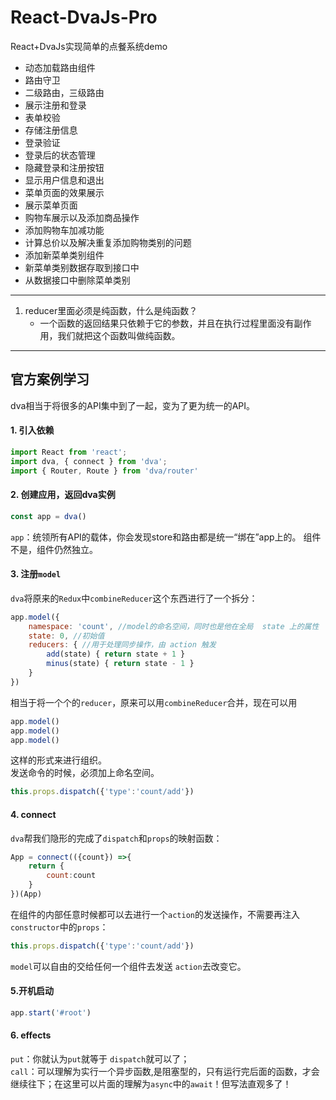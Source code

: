 # React-DvaJs-Pro
React+DvaJs实现简单的点餐系统demo

* 动态加载路由组件
* 路由守卫
* 二级路由，三级路由
* 展示注册和登录
* 表单校验
* 存储注册信息
* 登录验证
* 登录后的状态管理
* 隐藏登录和注册按钮
* 显示用户信息和退出
* 菜单页面的效果展示
* 展示菜单页面
* 购物车展示以及添加商品操作
* 添加购物车加减功能
* 计算总价以及解决重复添加购物类别的问题
* 添加新菜单类别组件
* 新菜单类别数据存取到接口中
* 从数据接口中删除菜单类别

--------------------------------------------------------------  
1. reducer里面必须是纯函数，什么是纯函数？  
    * 一个函数的返回结果只依赖于它的参数，并且在执行过程里面没有副作用，我们就把这个函数叫做纯函数。

--------------------------------------------------------------
## 官方案例学习

dva相当于将很多的API集中到了一起，变为了更为统一的API。  

#### 1. 引入依赖  
```js
import React from 'react';
import dva, { connect } from 'dva';
import { Router, Route } from 'dva/router'
```
#### 2. 创建应用，返回dva实例  
```js
const app = dva()
```  
`app`：统领所有API的载体，你会发现store和路由都是统一“绑在”app上的。 组件不是，组件仍然独立。  

#### 3. 注册`model`  
`dva`将原来的`Redux`中`combineReducer`这个东西进行了一个拆分：  
```js
app.model({
    namespace: 'count', //model的命名空间，同时也是他在全局  state 上的属性
    state: 0, //初始值
    reducers: { //用于处理同步操作，由 action 触发
        add(state) { return state + 1 }
        minus(state) { return state - 1 }
    }
})
```  
相当于将一个个的`reducer`，原来可以用`combineReducer`合并，现在可以用  
```js
app.model()
app.model()
app.model()
```  
这样的形式来进行组织。  
发送命令的时候，必须加上命名空间。  
```js  
this.props.dispatch({'type':'count/add'}) 
``` 
#### 4. connect  

`dva`帮我们隐形的完成了`dispatch`和`props`的映射函数：  

```js  
App = connect(({count}) =>{
    return {
        count:count
    }    
})(App)
```
在组件的内部任意时候都可以去进行一个`action`的发送操作，不需要再注入`constructor`中的`props`：  
```js  
this.props.dispatch({'type':'count/add'}) 
``` 
`model`可以自由的交给任何一个组件去发送 `action`去改变它。  

#### 5.开机启动  
```js
app.start('#root')
```
#### 6. effects 

`put`：你就认为`put`就等于 `dispatch`就可以了；  
`call`：可以理解为实行一个异步函数,是阻塞型的，只有运行完后面的函数，才会继续往下；在这里可以片面的理解为`async`中的`await`！但写法直观多了！


